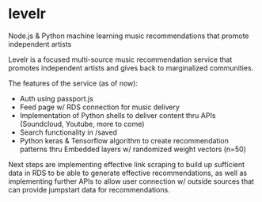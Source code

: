 # levelr
Node.js &amp; Python machine learning music recommendations that promote independent artists

Levelr is a focused multi-source music recommendation service that promotes independent artists and gives back to marginalized communities.

The features of the service (as of now):
  - Auth using passport.js
  - Feed page w/ RDS connection for music delivery
  - Implementation of Python shells to deliver content thru APIs (Soundcloud, Youtube, more to come)
  - Search functionality in /saved
  - Python keras & Tensorflow algorithm to create recommendation patterns thru Embedded layers w/ randomized weight vectors (n=50)
  
Next steps are implementing effective link scraping to build up sufficient data in RDS to be able to generate effective recommendations, as well as implementing further APIs to allow user connection w/ outside sources that can provide jumpstart data for recommendations.
